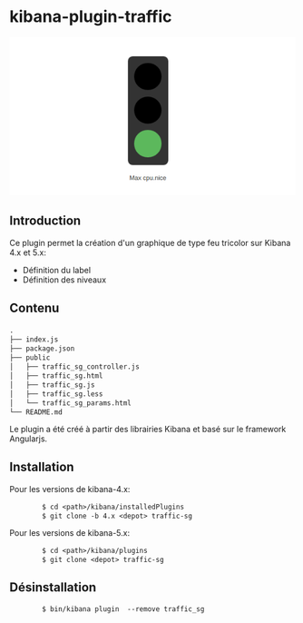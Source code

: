 
kibana-plugin-traffic
=====================

![screenshot](./screenshot.png)

Introduction
-------------

Ce plugin permet la création d'un graphique de type feu tricolor sur Kibana 4.x et 5.x:

* Définition du label
* Définition des niveaux

Contenu
-------
```
.
├── index.js
├── package.json
├── public
│   ├── traffic_sg_controller.js
│   ├── traffic_sg.html
│   ├── traffic_sg.js
│   ├── traffic_sg.less
│   └── traffic_sg_params.html
└── README.md
```
Le plugin a été créé à partir des librairies Kibana et basé sur le framework Angularjs.


Installation
------------

Pour les versions de kibana-4.x:
```
        $ cd <path>/kibana/installedPlugins
        $ git clone -b 4.x <depot> traffic-sg
```

Pour les versions de kibana-5.x:
```
        $ cd <path>/kibana/plugins
        $ git clone <depot> traffic-sg
```

Désinstallation
---------------

```
        $ bin/kibana plugin  --remove traffic_sg
```

